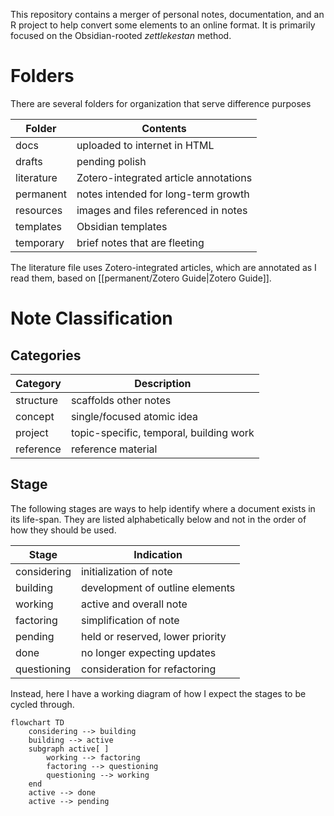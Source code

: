 This repository contains a merger of personal notes, documentation, and an R project to help convert some elements to an online format. It is primarily focused on the Obsidian-rooted *zettlekestan* method.

# Folders

There are several folders for organization that serve difference purposes

| Folder | Contents |
| - | --- |
| docs | uploaded to internet in HTML |
| drafts | pending polish |
| literature | Zotero-integrated article annotations |
| permanent | notes intended for long-term growth |
| resources | images and files referenced in notes |
| templates | Obsidian templates |
| temporary | brief notes that are fleeting |

The literature file uses Zotero-integrated articles, which are annotated as I read them, based on [[permanent/Zotero Guide|Zotero Guide]].

# Note Classification

## Categories

| Category | Description |
| - | --- |
| structure | scaffolds other notes |
| concept | single/focused atomic idea |
| project | topic-specific, temporal, building work |
| reference | reference material |

## Stage

The following stages are ways to help identify where a document exists in its life-span. They are listed alphabetically below and not in the order of how they should be used.

| Stage | Indication |
| - | --- |
| considering | initialization of note |
| building | development of outline elements |
| working | active and overall note |
| factoring | simplification of note |
| pending | held or reserved, lower priority |
| done | no longer expecting updates |
| questioning | consideration for refactoring |


Instead, here I have a working diagram of how I expect the stages to be cycled through.

```mermaid
flowchart TD
	considering --> building
	building --> active
	subgraph active[ ]
		working --> factoring
		factoring --> questioning
		questioning --> working
	end
	active --> done
	active --> pending
```